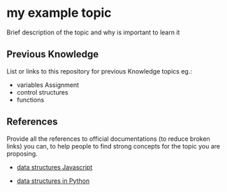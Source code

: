 # my example topic

Brief description of the topic and why is important to learn it

## Previous Knowledge

List or links to this repository for previous Knowledge topics eg.:

* variables Assignment
* control structures
* functions

## References

Provide all the references to official documentations (to reduce broken links)
you can, to help people to find strong concepts for the topic you are proposing.

* [data structures Javascript](https://developer.mozilla.org/en-US/docs/Web/JavaScript/Data_structures)

* [data structures in Python](https://docs.python.org/3/tutorial/datastructures.html)

